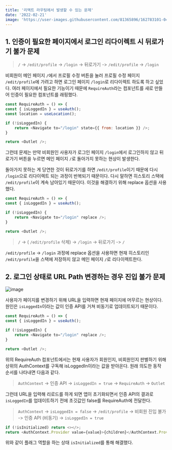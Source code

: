 ```yaml
---
title: '리액트 라우팅에서 발생할 수 있는 문제'
date: '2022-02-21'
image: 'https://user-images.githubusercontent.com/81365896/162783101-04d5b374-65ce-4cc6-9f98-b03caf0b7c27.png'
---
```


## 1. 인증이 필요한 페이지에서 로그인 리다이렉트 시 뒤로가기 불가 문제

> `/` -> `/edit/profile` -> `/login` -> 뒤로가기 -> `/edit/profile` -> `/login`

비회원이 메인 페이지 `/`에서 프로필 수정 버튼을 눌러 프로필 수정 페이지 `/edit/profile`에 가려고 하면 로그인 페이지 `/login`로 리다이렉트 하도록 하고 싶었다. 여러 페이지에서 필요한 기능이기 때문에 `RequireAuth`라는 컴포넌트를 새로 만들어 인증이 필요한 컴포넌트를 래핑했다.

```javascript
const RequireAuth = () => {
const { isLoggedIn } = useAuth();
const location = useLocation();

if (!isLoggedIn) {
    return <Navigate to="/login" state={{ from: location }} />;
}

return <Outlet />;
```

그런데 문제는 만약 비회원인 사용자가 로그인 페이지 `/login`에서 로그인하지 않고 뒤로가기 버튼을 누르면 메인 페이지 `/`로 돌아가지 못하는 현상이 발생한다.

돌아가지 못하는 게 당연한 것이 뒤로가기를 하면 `/edit/profile`이기 때문에 다시 `/login`으로 리다이렉트 되는 과정이 반복되기 때문이다. 다시 말하면 히스토리 스택에 `/edit/profile`이 계속 남아있기 때문이다. 이것을 해결하기 위해 replace 옵션을 사용했다.

```javascript
const RequireAuth = () => {
const { isLoggedIn } = useAuth();

if (!isLoggedIn) {
    return <Navigate to="/login" replace />;
}

return <Outlet />;
```

> `/` -> ( `/edit/profile` 삭제) -> `/login` -> 뒤로가기 -> `/`

`/edit/profile` -> `/login` 과정에 replace 옵션을 사용하면 현재 히스토리인 `/edit/profile`을 스택에 저장하지 않고 메인 페이지 `/`로 리다이렉트한다.

## 2. 로그인 상태로 URL Path 변경하는 경우 진입 불가 문제

![image](https://user-images.githubusercontent.com/81365896/154974518-1c844f26-602a-4613-8e88-83ef99dcca1c.png)

사용자가 페이지를 변경하기 위해 URL을 입력하면 현재 페이지에 머무르는 현상이다. 원인은 `isLoggedIn`이라는 값이 인증 API를 거쳐 비동기로 업데이트되기 때문이다.

```javascript
const RequireAuth = () => {
const { isLoggedIn } = useAuth();

if (!isLoggedIn) {
    return <Navigate to="/login" replace />;
}

return <Outlet />;
```

위의 RequireAuth 컴포넌트에서는 현재 사용자가 회원인지, 비회원인지 판별하기 위해 상위의 AuthContext를 구독해 isLoggedIn이라는 값을 받아온다. 원래 의도한 동작 순서를 나타내면 다음과 같다.

> `AuthContext` -> 인증 API -> `isLoggedIn = true` -> `RequireAuth` -> `Outlet`

그런데 URL을 입력해 리로드를 하게 되면 앱이 초기화되면서 인증 API의 결과로 `isLoggedIn`를 업데이트하기 전에 초깃값인 false를 RequireAuth에 전달한다.

> `AuthContext` -> `isLoggedIn = false` -> `/edit/profile` -> 비회원 진입 불가 -> 인증 API (비동기) -> `isLoggedIn = true`

```javascript
if (!isInitialized) return <></>;
return <AuthContext.Provider value={value}>{children}</AuthContext.Provider>;
```

위와 같이 플래그 역할을 하는 상태 `isInitialized`를 통해 해결했다.
